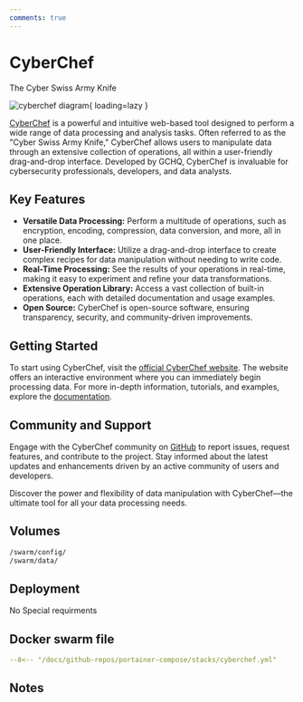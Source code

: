 ```yaml
---
comments: true
---
```


# CyberChef

The Cyber Swiss Army Knife

![cyberchef diagram](../assets/diagrams/cyberchef.png){ loading=lazy }

[CyberChef](https://gchq.github.io/CyberChef/) is a powerful and intuitive web-based tool designed to perform a wide range of data processing and analysis tasks. Often referred to as the "Cyber Swiss Army Knife," CyberChef allows users to manipulate data through an extensive collection of operations, all within a user-friendly drag-and-drop interface. Developed by GCHQ, CyberChef is invaluable for cybersecurity professionals, developers, and data analysts.

## Key Features

- **Versatile Data Processing:** Perform a multitude of operations, such as encryption, encoding, compression, data conversion, and more, all in one place.
- **User-Friendly Interface:** Utilize a drag-and-drop interface to create complex recipes for data manipulation without needing to write code.
- **Real-Time Processing:** See the results of your operations in real-time, making it easy to experiment and refine your data transformations.
- **Extensive Operation Library:** Access a vast collection of built-in operations, each with detailed documentation and usage examples.
- **Open Source:** CyberChef is open-source software, ensuring transparency, security, and community-driven improvements.

## Getting Started

To start using CyberChef, visit the [official CyberChef website](https://gchq.github.io/CyberChef/). The website offers an interactive environment where you can immediately begin processing data. For more in-depth information, tutorials, and examples, explore the [documentation](https://gchq.github.io/CyberChef/#help).

## Community and Support

Engage with the CyberChef community on [GitHub](https://github.com/gchq/CyberChef) to report issues, request features, and contribute to the project. Stay informed about the latest updates and enhancements driven by an active community of users and developers.

Discover the power and flexibility of data manipulation with CyberChef—the ultimate tool for all your data processing needs.


## Volumes

```bash
/swarm/config/
/swarm/data/
```

## Deployment
No Special requirments

## Docker swarm file
``` yaml linenums="1" 
--8<-- "/docs/github-repos/portainer-compose/stacks/cyberchef.yml"
```

## Notes

